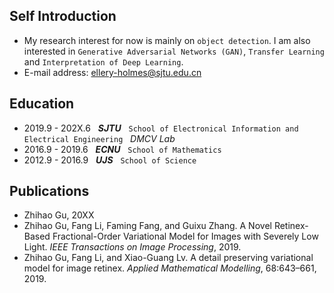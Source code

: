 ## Self Introduction
- My research interest for now is mainly on ```object detection```. I am also interested in `Generative Adversarial Networks (GAN)`, `Transfer Learning` and `Interpretation of Deep Learning`.  
- E-mail address: ellery-holmes@sjtu.edu.cn

## Education
- 2019.9 - 202X.6 &nbsp;   ***SJTU*** &nbsp; ```School of Electronical Information and Electrical Engineering``` &nbsp;  _DMCV Lab_  
- 2016.9 - 2019.6 &nbsp;   ***ECNU*** &nbsp; ```School of Mathematics``` 
- 2012.9 - 2016.9 &nbsp;   ***UJS***  &nbsp;  ```School of Science``` 

## Publications
* Zhihao Gu,   20XX  
* Zhihao Gu, Fang Li, Faming Fang, and Guixu Zhang. A Novel Retinex-Based Fractional-Order Variational Model for Images with Severely Low Light. *IEEE Transactions on Image Processing*, 2019.  
* Zhihao Gu, Fang Li, and Xiao-Guang Lv. A detail preserving variational model for image retinex. *Applied Mathematical Modelling*, 68:643–661, 2019.

